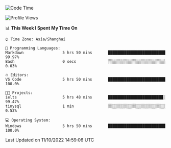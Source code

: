 <!--START_SECTION:waka-->
![Code Time](http://img.shields.io/badge/Code%20Time-212%20hrs%2028%20mins-blue)

![Profile Views](http://img.shields.io/badge/Profile%20Views-0-blue)

📊 **This Week I Spent My Time On** 

```text
⌚︎ Time Zone: Asia/Shanghai

💬 Programming Languages: 
Markdown                 5 hrs 50 mins       █████████████████████████   99.97% 
Bash                     0 secs              ░░░░░░░░░░░░░░░░░░░░░░░░░   0.03%

🔥 Editors: 
VS Code                  5 hrs 50 mins       █████████████████████████   100.0%

🐱‍💻 Projects: 
ielts                    5 hrs 48 mins       ████████████████████████░   99.47% 
tinysql                  1 min               ░░░░░░░░░░░░░░░░░░░░░░░░░   0.53%

💻 Operating System: 
Windows                  5 hrs 50 mins       █████████████████████████   100.0%

```


 Last Updated on 11/10/2022 14:59:06 UTC
<!--END_SECTION:waka-->